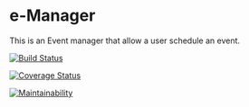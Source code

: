 # e-Manager
This is an Event manager that allow a user schedule an event.


[![Build Status](https://travis-ci.org/TMDav007/e-Manager.svg?branch=develop)](https://travis-ci.org/TMDav007/e-Manager)

[![Coverage Status](https://coveralls.io/repos/github/TMDav007/e-Manager/badge.svg)](https://coveralls.io/github/TMDav007/e-Manager)

[![Maintainability](https://api.codeclimate.com/v1/badges/89aec1151bbd137c03ca/maintainability)](https://codeclimate.com/github/TMDav007/e-Manager/maintainability)
